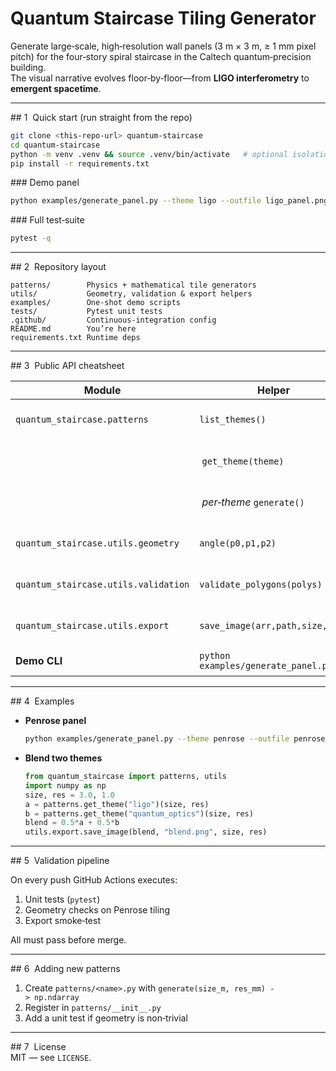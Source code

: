 # Quantum Staircase Tiling Generator

Generate large‑scale, high‑resolution wall panels (3 m × 3 m, ≥ 1 mm pixel pitch) for the four‑story spiral staircase in the Caltech quantum‑precision building.  
The visual narrative evolves floor‑by‑floor—from **LIGO interferometry** to **emergent spacetime**.

---

## 1  Quick start (run straight from the repo)

```bash
git clone <this‑repo‑url> quantum‑staircase
cd quantum‑staircase
python -m venv .venv && source .venv/bin/activate   # optional isolation
pip install -r requirements.txt
```

### Demo panel

```bash
python examples/generate_panel.py --theme ligo --outfile ligo_panel.png
```

### Full test‑suite

```bash
pytest -q
```

---

## 2  Repository layout
```
patterns/        Physics + mathematical tile generators
utils/           Geometry, validation & export helpers
examples/        One‑shot demo scripts
tests/           Pytest unit tests
.github/         Continuous‑integration config
README.md        You’re here
requirements.txt Runtime deps
```

---

## 3  Public API cheatsheet

| Module | Helper | Purpose |
|--------|--------|---------|
| `quantum_staircase.patterns` | `list_themes()` | List available themes |
| | `get_theme(theme)` | Return generator callable |
| | _per‑theme_ `generate()` | NumPy array image |
| `quantum_staircase.utils.geometry` | `angle(p0,p1,p2)` | Interior angle (deg) |
| `quantum_staircase.utils.validation` | `validate_polygons(polys)` | Overlap / gap check |
| `quantum_staircase.utils.export` | `save_image(arr,path,size,res)` | Save PNG/SVG panel |
| **Demo CLI** | `python examples/generate_panel.py -h` | Usage help |

---

## 4  Examples

* **Penrose panel**

  ```bash
  python examples/generate_panel.py --theme penrose --outfile penrose.png
  ```

* **Blend two themes**

  ```python
  from quantum_staircase import patterns, utils
  import numpy as np
  size, res = 3.0, 1.0
  a = patterns.get_theme("ligo")(size, res)
  b = patterns.get_theme("quantum_optics")(size, res)
  blend = 0.5*a + 0.5*b
  utils.export.save_image(blend, "blend.png", size, res)
  ```

---

## 5  Validation pipeline

On every push GitHub Actions executes:

1. Unit tests (`pytest`)
2. Geometry checks on Penrose tiling
3. Export smoke‑test

All must pass before merge.

---

## 6  Adding new patterns

1. Create `patterns/<name>.py` with `generate(size_m, res_mm) -> np.ndarray`
2. Register in `patterns/__init__.py`
3. Add a unit test if geometry is non‑trivial

---

## 7  License  
MIT — see `LICENSE`.